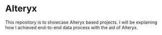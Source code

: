 # Alteryx

This repository is to showcase Alteryx based projects.
I will be explaining how I achieved end-to-end data process with the aid of Alteryx.
